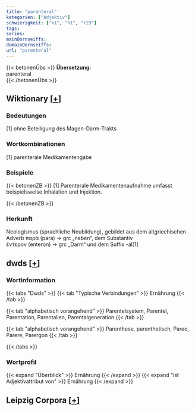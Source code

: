```yaml
---
title: "parenteral"
kategorien: ["Adjektiv"]
schwierigkeit: ["k1", "h1", "r23"]
tags:
series:
mainDornseiffs:
domainDornseiffs:
url: "parenteral"
---
```


{{< betonenÜbs >}}
**Übersetzung:**  
parenteral  
{{< /betonenÜbs >}}

## Wiktionary [[+](https://de.wiktionary.org/wiki/parenteral)]

### Bedeutungen
[1] ohne Beteiligung des Magen-Darm-Trakts  

### Wortkombinationen
[1] parenterale Medikamentengabe  

### Beispiele
{{< betonenZB >}}
[1] Parenterale Medikamentenaufnahme umfasst beispielsweise Inhalation und Injektion.  

{{< /betonenZB >}}
### Herkunft
Neologismus (sprachliche Neubildung), gebildet aus dem altgriechischen Adverb παρά (para) → grc „neben“, dem Substantiv ἔντερον (enteron) → grc „Darm“ und dem Suffix -al[1]  



## dwds [[+](https://www.dwds.de/wb/parenteral)]

### Wortinformation
{{< tabs "Dwds" >}}
{{< tab "Typische Verbindungen" >}}
Ernährung
{{< /tab >}}

{{< tab "alphabetisch vorangehend" >}}
Parentelsystem, Parentel, Parentation, Parentalien, Parentalgeneration
{{< /tab >}}

{{< tab "alphabetisch vorangehend" >}}
Parenthese, parenthetisch, Pareo, Parere, Parergon
{{< /tab >}}

{{< /tabs >}}

### Wortprofil
{{< expand "Überblick" >}} Ernährung {{< /expand >}}
{{< expand "ist Adjektivattribut von" >}} Ernährung {{< /expand >}}

## Leipzig Corpora [[+](https://corpora.uni-leipzig.de/en/res?word=parenteral&corpusId=deu_newscrawl-public_2018)]

